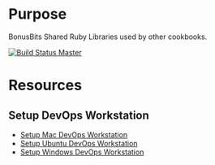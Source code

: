# Purpose

BonusBits Shared Ruby Libraries used by other cookbooks.

[![Build Status Master](https://travis-ci.org/bonusbits/bonusbits_linux_base.svg?branch=master)](https://travis-ci.org/bonusbits/bonusbits_library)

# Resources

## Setup DevOps Workstation

* [Setup Mac DevOps Workstation](http://www.bonusbits.com/wiki/Reference:Mac_OS_DevOps_Workstation_Setup_Check_List)
* [Setup Ubuntu DevOps Workstation](http://www.bonusbits.com/wiki/Reference:Ubuntu_DevOps_Workstation_Setup_Check_List)
* [Setup Windows DevOps Workstation](http://www.bonusbits.com/wiki/Reference:Windows_DevOps_Workstation_Setup_Check_List)

